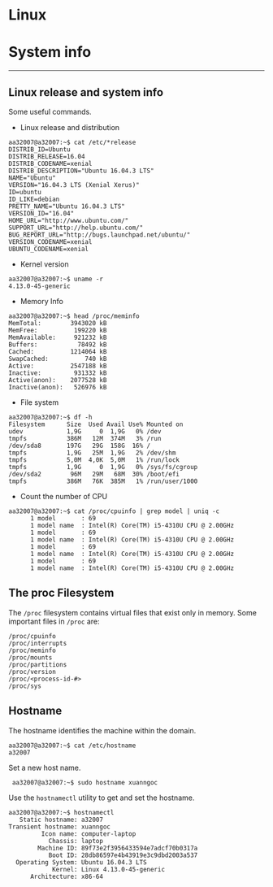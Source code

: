 # Linux
# System info
---
## Linux release and system info 
Some useful commands.

  - Linux release and distribution

```
aa32007@a32007:~$ cat /etc/*release
DISTRIB_ID=Ubuntu
DISTRIB_RELEASE=16.04
DISTRIB_CODENAME=xenial
DISTRIB_DESCRIPTION="Ubuntu 16.04.3 LTS"
NAME="Ubuntu"
VERSION="16.04.3 LTS (Xenial Xerus)"
ID=ubuntu
ID_LIKE=debian
PRETTY_NAME="Ubuntu 16.04.3 LTS"
VERSION_ID="16.04"
HOME_URL="http://www.ubuntu.com/"
SUPPORT_URL="http://help.ubuntu.com/"
BUG_REPORT_URL="http://bugs.launchpad.net/ubuntu/"
VERSION_CODENAME=xenial
UBUNTU_CODENAME=xenial
```

  - Kernel version 
``` 
aa32007@a32007:~$ uname -r
4.13.0-45-generic

```

  - Memory Info
```
aa32007@a32007:~$ head /proc/meminfo
MemTotal:        3943020 kB
MemFree:          199220 kB
MemAvailable:     921232 kB
Buffers:           78492 kB
Cached:          1214064 kB
SwapCached:          740 kB
Active:          2547188 kB
Inactive:         931332 kB
Active(anon):    2077528 kB
Inactive(anon):   526976 kB

```  

  - File system 
 ```
 aa32007@a32007:~$ df -h
Filesystem      Size  Used Avail Use% Mounted on
udev            1,9G     0  1,9G   0% /dev
tmpfs           386M   12M  374M   3% /run
/dev/sda8       197G   29G  158G  16% /
tmpfs           1,9G   25M  1,9G   2% /dev/shm
tmpfs           5,0M  4,0K  5,0M   1% /run/lock
tmpfs           1,9G     0  1,9G   0% /sys/fs/cgroup
/dev/sda2        96M   29M   68M  30% /boot/efi
tmpfs           386M   76K  385M   1% /run/user/1000
 ``` 

  - Count the number of CPU
```
aa32007@a32007:~$ cat /proc/cpuinfo | grep model | uniq -c
      1 model		: 69
      1 model name	: Intel(R) Core(TM) i5-4310U CPU @ 2.00GHz
      1 model		: 69
      1 model name	: Intel(R) Core(TM) i5-4310U CPU @ 2.00GHz
      1 model		: 69
      1 model name	: Intel(R) Core(TM) i5-4310U CPU @ 2.00GHz
      1 model		: 69
      1 model name	: Intel(R) Core(TM) i5-4310U CPU @ 2.00GHz

```

## The proc Filesystem 
The ``/proc`` filesystem contains virtual files that exist only in memory.
Some important files in ``/proc`` are:
```
/proc/cpuinfo
/proc/interrupts
/proc/meminfo
/proc/mounts
/proc/partitions
/proc/version
/proc/<process-id-#>
/proc/sys
```

## Hostname
The hostname identifies the machine within the domain.
```
aa32007@a32007:~$ cat /etc/hostname 
a32007
```

Set a new host name.
```
 aa32007@a32007:~$ sudo hostname xuanngoc
```

Use the ``hostnamectl`` utility to get and set the hostname.
```
aa32007@a32007:~$ hostnamectl 
   Static hostname: a32007
Transient hostname: xuanngoc
         Icon name: computer-laptop
           Chassis: laptop
        Machine ID: 89f73e2f3956433594e7adcf70b0317a
           Boot ID: 28db86597e4b43919e3c9dbd2003a537
  Operating System: Ubuntu 16.04.3 LTS
            Kernel: Linux 4.13.0-45-generic
      Architecture: x86-64
```






